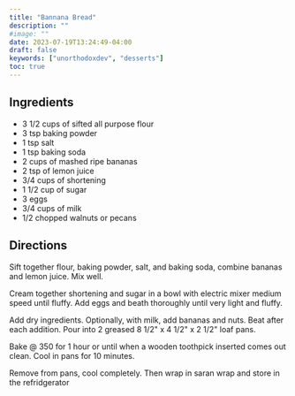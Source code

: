 ```yaml
---
title: "Bannana Bread"
description: ""
#image: ""
date: 2023-07-19T13:24:49-04:00
draft: false
keywords: ["unorthodoxdev", "desserts"]
toc: true
---
```


## Ingredients

- 3 1/2 cups of sifted all purpose flour
- 3 tsp baking powder
- 1 tsp salt
- 1 tsp baking soda
- 2 cups of mashed ripe bananas
- 2 tsp of lemon juice
- 3/4 cups of shortening
- 1 1/2 cup of sugar
- 3 eggs
- 3/4 cups of milk
- 1/2 chopped walnuts or pecans

## Directions

Sift together flour, baking powder, salt, and baking soda, combine bananas and lemon juice. Mix well.

Cream together shortening and sugar in a bowl with electric mixer medium speed until fluffy. Add eggs and beath thoroughly until very light and fluffy.

Add dry ingredients. Optionally, with milk, add bananas and nuts. Beat after each addition. Pour into 2 greased 8 1/2" x 4 1/2" x 2 1/2" loaf pans.

Bake @ 350 for 1 hour or until when a wooden toothpick inserted comes out clean. Cool in pans for 10 minutes.

Remove from pans, cool completely. Then wrap in saran wrap and store in the refridgerator
